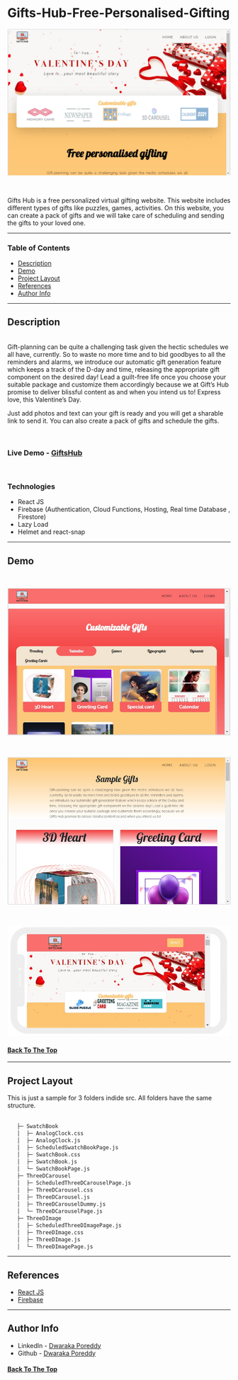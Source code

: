 # Gifts-Hub-Free-Personalised-Gifting

![Project Image](README_IMAGES/1.jpeg)

<br />

Gifts Hub is a free personalized virtual gifting website. This website includes different types of gifts like puzzles, games, activities. On this website, you can create a pack of gifts and we will take care of scheduling and sending the gifts to your loved one.

---

### Table of Contents

- [Description](#description)
- [Demo](#demo)
- [Project Layout](#project-layout)
- [References](#references)
- [Author Info](#author-info)

---

## Description

<br>
Gift-planning can be quite a challenging task given the hectic schedules we all have, currently. So to waste no more time and to bid goodbyes to all the reminders and alarms, we introduce our automatic gift generation feature which keeps a track of the D-day and time, releasing the appropriate gift component on the desired day! Lead a guilt-free life once you choose your suitable package and customize them accordingly because we at Gift’s Hub promise to deliver blissful content as and when you intend us to! Express love, this Valentine’s Day.

<br>

Just add photos and text can your gift is ready and you will get a sharable link to send it. You can also create a pack of gifts and schedule the gifts.

<br>

### Live Demo - [GiftsHub](https://giftshub.live/)

<br>

### Technologies

- React JS
- Firebase (Authentication, Cloud Functions, Hosting, Real time Database ,  Firestore) 
- Lazy Load
- Helmet and react-snap


---

## Demo
<br>
<p align="center">
  <img  src="README_IMAGES\2.jpeg"  > 
</p>
<br>
<p align="center">
  <img  src="README_IMAGES\3.jpeg"  > 
</p>
<br>
<p align="center">
  <img  src="README_IMAGES\4.jpeg"  > 
</p>


#### [Back To The Top](#Gifts-Hub-Free-Personalised-Gifting)

---

## Project Layout

This is just a sample for 3 folders indide src. All folders have the same structure.

```

   ├─ SwatchBook
   │  ├─ AnalogClock.css
   │  ├─ AnalogClock.js
   │  ├─ ScheduledSwatchBookPage.js
   │  ├─ SwatchBook.css
   │  ├─ SwatchBook.js
   │  └─ SwatchBookPage.js
   ├─ ThreeDCarousel
   │  ├─ ScheduledThreeDCarouselPage.js
   │  ├─ ThreeDCarousel.css
   │  ├─ ThreeDCarousel.js
   │  ├─ ThreeDCarouselDummy.js
   │  └─ ThreeDCarouselPage.js
   ├─ ThreeDImage
   │  ├─ ScheduledThreeDImagePage.js
   │  ├─ ThreeDImage.css
   │  ├─ ThreeDImage.js
   │  └─ ThreeDImagePage.js

```

---

## References

- [React JS](https://reactjs.org/)
- [Firebase](https://firebase.google.com/)


---

## Author Info

- LinkedIn - [Dwaraka Poreddy](https://www.linkedin.com/in/dwarakanath-reddy-poreddy-3bbb231b1/)
- Github - [Dwaraka Poreddy](https://github.com/Dwaraka-Poreddy)

#### [Back To The Top](#Gifts-Hub-Free-Personalised-Gifting)
